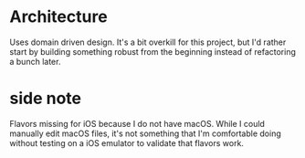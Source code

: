 # Architecture

Uses domain driven design. It's a bit overkill for this project, but I'd rather start by building something robust from the beginning instead of refactoring a bunch later.

# side note

Flavors missing for iOS because I do not have macOS. While I could manually edit macOS files, it's not something that I'm comfortable doing without testing on a iOS emulator to validate that flavors work.
